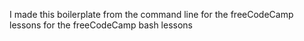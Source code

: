 I made this boilerplate
from the command line
for the freeCodeCamp lessons
for the freeCodeCamp bash lessons
